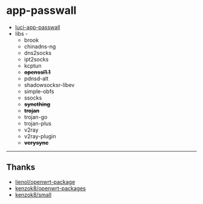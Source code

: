 # app-passwall

* [luci-app-passwall](https://github.com/kenzok8/openwrt-packages/tree/master/luci-app-passwall)
* libs - 
    * brook
    * chinadns-ng
    * dns2socks
    * ipt2socks
    * kcptun
    * **~~openssl1.1~~**
    * pdnsd-alt
    * shadowsocksr-libev
    * simple-obfs
    * ssocks
    * **~~syncthing~~**
    * **~~trojan~~**
    * trojan-go
    * trojan-plus
    * v2ray
    * v2ray-plugin
    * **~~verysync~~**

---

## Thanks

* [lienol/openwrt-package](https://github.com/xiaorouji/openwrt-package)
* [kenzok8/openwrt-packages](https://github.com/kenzok8/openwrt-packages)
* [kenzok8/small](https://github.com/kenzok8/small)
